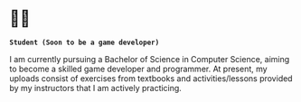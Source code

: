 # 👾👾

**`Student (Soon to be a game developer)`**

I am currently pursuing a Bachelor of Science in Computer Science, aiming to become a skilled game developer and programmer. At present, my uploads consist of exercises from textbooks and activities/lessons provided by my instructors that I am actively practicing. 

